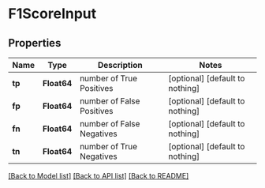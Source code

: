 # F1ScoreInput


## Properties
Name | Type | Description | Notes
------------ | ------------- | ------------- | -------------
**tp** | **Float64** | number of True Positives | [optional] [default to nothing]
**fp** | **Float64** | number of False Positives | [optional] [default to nothing]
**fn** | **Float64** | number of False Negatives | [optional] [default to nothing]
**tn** | **Float64** | number of True Negatives | [optional] [default to nothing]


[[Back to Model list]](../README.md#models) [[Back to API list]](../README.md#api-endpoints) [[Back to README]](../README.md)


